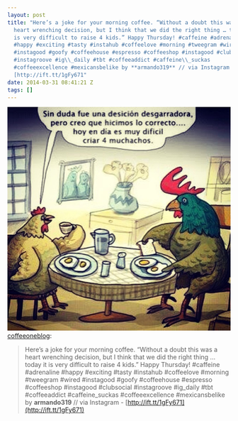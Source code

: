 ```yaml
---
layout: post
title: "Here’s a joke for your morning coffee. “Without a doubt this was a
  heart wrenching decision, but I think that we did the right thing … today it
  is very difficult to raise 4 kids.” Happy Thursday! #caffeine #adrenaline
  #happy #exciting #tasty #instahub #coffeelove #morning #tweegram #wired
  #instagood #goofy #coffeehouse #espresso #coffeeshop #instagood #clubsocial
  #instagroove #ig\\_daily #tbt #coffeeaddict #caffeine\\_suckas
  #coffeeexcellence #mexicansbelike by **armando319** // via Instagram -
  [http://ift.tt/1gFy671"
date: 2014-03-31 08:41:21 Z
tags: []
---
```

![](/media/2014/03/81275794832.jpg)
[coffeeoneblog](http://coffeeoneblog.com/post/81273201873/heres-a-joke-for-your-morning-coffee-without-a):

> Here’s a joke for your morning coffee. “Without a doubt this was a heart wrenching decision, but I think that we did the right thing … today it is very difficult to raise 4 kids.” Happy Thursday! #caffeine #adrenaline #happy #exciting #tasty #instahub #coffeelove #morning #tweegram #wired #instagood #goofy #coffeehouse #espresso #coffeeshop #instagood #clubsocial #instagroove #ig\_daily #tbt #coffeeaddict #caffeine\_suckas #coffeeexcellence #mexicansbelike by **armando319** // via Instagram - [http://ift.tt/1gFy671](http://ift.tt/1gFy671)
